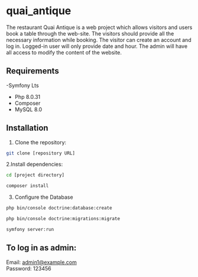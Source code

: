 # quai_antique

The restaurant Quai Antique is a web project which allows visitors and users book a table through the web-site.
The visitors should provide all the necessary information while booking. The visitor can create an account 
and log in. Logged-in user will only provide date and hour. The admin will have all access to modify the content of the website.

## Requirements
-Symfony Lts
- Php 8.0.31
- Composer
- MySQL 8.0

## Installation
1. Clone the repository:
```bash
git clone [repository URL]
```
2.Install dependencies:
```bash
cd [project directory]
```
```bash
composer install
```
3. Configure the Database
```bash
php bin/console doctrine:database:create
```
```bash
php bin/console doctrine:migrations:migrate
```
```bash
symfony server:run
```
## To log in as admin:
Email: admin1@example.com   
Password: 123456
